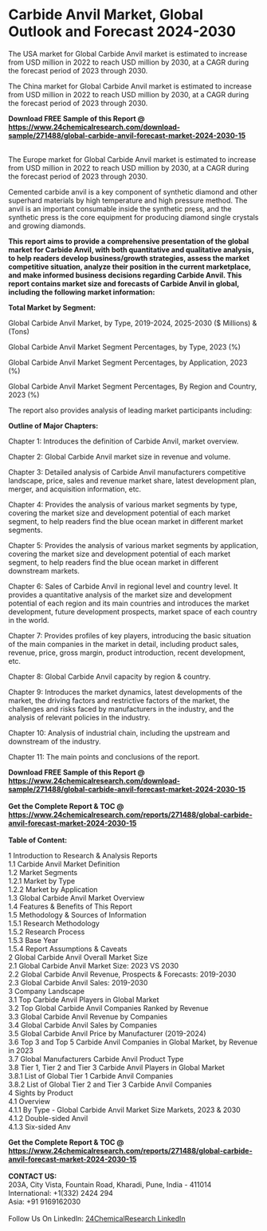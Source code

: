 <h1>Carbide Anvil Market, Global Outlook and Forecast 2024-2030</h1><p>The USA market for Global Carbide Anvil market is estimated to increase from USD million in 2022 to reach USD million by 2030, at a CAGR during the forecast period of 2023 through 2030.</p><p>
</p><p>The China market for Global Carbide Anvil market is estimated to increase from USD million in 2022 to reach USD million by 2030, at a CAGR during the forecast period of 2023 through 2030.</p><div><b>Download FREE Sample of this Report @ 
            <a href="https://www.24chemicalresearch.com/download-sample/271488/global-carbide-anvil-forecast-market-2024-2030-15">
            https://www.24chemicalresearch.com/download-sample/271488/global-carbide-anvil-forecast-market-2024-2030-15</a></b></div><br><p>
</p><p>The Europe market for Global Carbide Anvil market is estimated to increase from USD million in 2022 to reach USD million by 2030, at a CAGR during the forecast period of 2023 through 2030.</p><p>
Cemented carbide anvil is a key component of synthetic diamond and other superhard materials by high temperature and high pressure method. The anvil is an important consumable inside the synthetic press, and the synthetic press is the core equipment for producing diamond single crystals and growing diamonds.</p><p>
<strong>This report aims to provide a comprehensive presentation of the global market for Carbide Anvil, with both quantitative and qualitative analysis, to help readers develop business/growth strategies, assess the market competitive situation, analyze their position in the current marketplace, and make informed business decisions regarding Carbide Anvil. This report contains market size and forecasts of Carbide Anvil in global, including the following market information:</strong></p><p>
</p><p>
<strong>Total Market by Segment:</strong></p><p>
Global Carbide Anvil Market, by Type, 2019-2024, 2025-2030 ($ Millions) &amp; (Tons)</p><p>
Global Carbide Anvil Market Segment Percentages, by Type, 2023 (%)</p><p>
</p><p>
Global Carbide Anvil Market Segment Percentages, by Application, 2023 (%)</p><p>
</p><p>
Global Carbide Anvil Market Segment Percentages, By Region and Country, 2023 (%)</p><p>
</p><p>
The report also provides analysis of leading market participants including:</p><p>
</p><p>
</p><p>
</p><p><strong>Outline of Major Chapters:</strong></p><p>
</p><p>Chapter 1: Introduces the definition of Carbide Anvil, market overview.</p><p>
Chapter 2: Global Carbide Anvil market size in revenue and volume.</p><p>
Chapter 3: Detailed analysis of Carbide Anvil manufacturers competitive landscape, price, sales and revenue market share, latest development plan, merger, and acquisition information, etc.</p><p>
Chapter 4: Provides the analysis of various market segments by type, covering the market size and development potential of each market segment, to help readers find the blue ocean market in different market segments.</p><p>
Chapter 5: Provides the analysis of various market segments by application, covering the market size and development potential of each market segment, to help readers find the blue ocean market in different downstream markets.</p><p>
Chapter 6: Sales of Carbide Anvil in regional level and country level. It provides a quantitative analysis of the market size and development potential of each region and its main countries and introduces the market development, future development prospects, market space of each country in the world.</p><p>
Chapter 7: Provides profiles of key players, introducing the basic situation of the main companies in the market in detail, including product sales, revenue, price, gross margin, product introduction, recent development, etc.</p><p>
Chapter 8: Global Carbide Anvil capacity by region &amp; country.</p><p>
Chapter 9: Introduces the market dynamics, latest developments of the market, the driving factors and restrictive factors of the market, the challenges and risks faced by manufacturers in the industry, and the analysis of relevant policies in the industry.</p><p>
Chapter 10: Analysis of industrial chain, including the upstream and downstream of the industry.</p><p>
Chapter 11: The main points and conclusions of the report.</p><div><b>Download FREE Sample of this Report @ 
            <a href="https://www.24chemicalresearch.com/download-sample/271488/global-carbide-anvil-forecast-market-2024-2030-15">
            https://www.24chemicalresearch.com/download-sample/271488/global-carbide-anvil-forecast-market-2024-2030-15</a></b></div><br><div><b>Get the Complete Report & TOC @ 
            <a href="https://www.24chemicalresearch.com/reports/271488/global-carbide-anvil-forecast-market-2024-2030-15">
            https://www.24chemicalresearch.com/reports/271488/global-carbide-anvil-forecast-market-2024-2030-15</a></b></div><br>
            <b>Table of Content:</b><p>1 Introduction to Research & Analysis Reports<br />
    1.1 Carbide Anvil Market Definition<br />
    1.2 Market Segments<br />
        1.2.1 Market by Type<br />
        1.2.2 Market by Application<br />
    1.3 Global Carbide Anvil Market Overview<br />
    1.4 Features & Benefits of This Report<br />
    1.5 Methodology & Sources of Information<br />
        1.5.1 Research Methodology<br />
        1.5.2 Research Process<br />
        1.5.3 Base Year<br />
        1.5.4 Report Assumptions & Caveats<br />
2 Global Carbide Anvil Overall Market Size<br />
    2.1 Global Carbide Anvil Market Size: 2023 VS 2030<br />
    2.2 Global Carbide Anvil Revenue, Prospects & Forecasts: 2019-2030<br />
    2.3 Global Carbide Anvil Sales: 2019-2030<br />
3 Company Landscape<br />
    3.1 Top Carbide Anvil Players in Global Market<br />
    3.2 Top Global Carbide Anvil Companies Ranked by Revenue<br />
    3.3 Global Carbide Anvil Revenue by Companies<br />
    3.4 Global Carbide Anvil Sales by Companies<br />
    3.5 Global Carbide Anvil Price by Manufacturer (2019-2024)<br />
    3.6 Top 3 and Top 5 Carbide Anvil Companies in Global Market, by Revenue in 2023<br />
    3.7 Global Manufacturers Carbide Anvil Product Type<br />
    3.8 Tier 1, Tier 2 and Tier 3 Carbide Anvil Players in Global Market<br />
        3.8.1 List of Global Tier 1 Carbide Anvil Companies<br />
        3.8.2 List of Global Tier 2 and Tier 3 Carbide Anvil Companies<br />
4 Sights by Product<br />
    4.1 Overview<br />
        4.1.1 By Type - Global Carbide Anvil Market Size Markets, 2023 & 2030<br />
        4.1.2 Double-sided Anvil<br />
        4.1.3 Six-sided Anv</p><div><b>Get the Complete Report & TOC @ 
            <a href="https://www.24chemicalresearch.com/reports/271488/global-carbide-anvil-forecast-market-2024-2030-15">
            https://www.24chemicalresearch.com/reports/271488/global-carbide-anvil-forecast-market-2024-2030-15</a></b></div><br><b>CONTACT US:</b><br>
            203A, City Vista, Fountain Road, Kharadi, Pune, India - 411014<br>
            International: +1(332) 2424 294<br>
            Asia: +91 9169162030 <br><br>
            Follow Us On LinkedIn: <a href="https://www.linkedin.com/company/24chemicalresearch/">24ChemicalResearch LinkedIn</a>